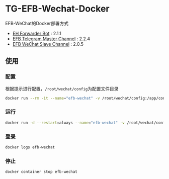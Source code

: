 # TG-EFB-Wechat-Docker

EFB-WeChat的Docker部署方式

- [EH Forwarder Bot](https://github.com/ehForwarderBot/ehForwarderBot) : 2.1.1
- [EFB Telegram Master Channel](https://github.com/ehforwarderbot/efb-telegram-master) : 2.2.4
- [EFB WeChat Slave Channel](https://github.com/ehForwarderBot/efb-wechat-slave) : 2.0.5

## 使用

### 配置

根据提示进行配置，`/root/wechat/config`为配置文件目录

```bash
docker run --rm -it --name="efb-wechat" -v /root/wechat/config:/app/config xzsk2/efb-wechat-docker:latest efb-wizard
```

### 运行

```bash
docker run -d --restart=always --name="efb-wechat" -v /root/wechat/config:/app/config xzsk2/efb-wechat-docker:latest
```

### 登录

```bash
docker logs efb-wechat
```

### 停止

```bash
docker container stop efb-wechat
```
